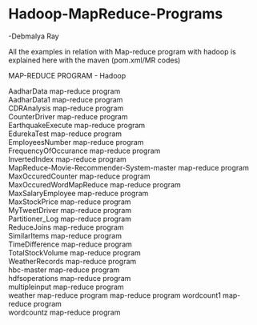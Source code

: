 # Hadoop-MapReduce-Programs
-Debmalya Ray

All the examples in relation with Map-reduce program with hadoop is explained here with the maven (pom.xml/MR codes)

MAP-REDUCE PROGRAM - Hadoop

AadharData									                map-reduce program	
AadharData1									                map-reduce program	
CDRAnalysis									                map-reduce program	
CounterDriver								                map-reduce program	
EarthquakeExecute						              	map-reduce program	
EdurekaTest									                map-reduce program	
EmployeesNumber								              map-reduce program	
FrequencyOfOccurance				              	map-reduce program	
InvertedIndex							                	map-reduce program	
MapReduce-Movie-Recommender-System-master 	map-reduce program	
MaxOccuredCounter							              map-reduce program	
MaxOccuredWordMapReduce						          map-reduce program	
MaxSalaryEmployee							              map-reduce program	
MaxStockPrice								                map-reduce program	
MyTweetDriver								                map-reduce program	
Partitioner_Log							              	map-reduce program	
ReduceJoins								                	map-reduce program	
SimilarItems							                	map-reduce program	
TimeDifference							              	map-reduce program	
TotalStockVolume						              	map-reduce program	
WeatherRecords							              	map-reduce program	
hbc-master									                map-reduce program	
hdfsoperations						              		map-reduce program	
multipleinput								                map-reduce program	
weather	map-reduce program				         	map-reduce program
wordcount1							                		map-reduce program	
wordcountz  								                map-reduce program
